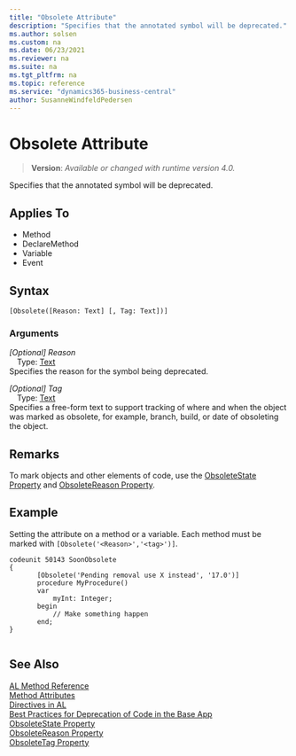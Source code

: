 ```yaml
---
title: "Obsolete Attribute"
description: "Specifies that the annotated symbol will be deprecated."
ms.author: solsen
ms.custom: na
ms.date: 06/23/2021
ms.reviewer: na
ms.suite: na
ms.tgt_pltfrm: na
ms.topic: reference
ms.service: "dynamics365-business-central"
author: SusanneWindfeldPedersen
---
```

[//]: # (START>DO_NOT_EDIT)
[//]: # (IMPORTANT:Do not edit any of the content between here and the END>DO_NOT_EDIT.)
[//]: # (Any modifications should be made in the .xml files in the ModernDev repo.)

# Obsolete Attribute
> **Version**: _Available or changed with runtime version 4.0._

Specifies that the annotated symbol will be deprecated.


## Applies To

- Method
- DeclareMethod
- Variable
- Event


## Syntax

```AL
[Obsolete([Reason: Text] [, Tag: Text])]
```

### Arguments
*[Optional] Reason*  
&emsp;Type: [Text](../methods-auto/text/text-data-type.md)  
Specifies the reason for the symbol being deprecated.  

*[Optional] Tag*  
&emsp;Type: [Text](../methods-auto/text/text-data-type.md)  
Specifies a free-form text to support tracking of where and when the object was marked as obsolete, for example, branch, build, or date of obsoleting the object.  

[//]: # (IMPORTANT: END>DO_NOT_EDIT)

## Remarks

To mark objects and other elements of code, use the [ObsoleteState Property](../properties/devenv-obsoletestate-property.md) and [ObsoleteReason Property](../properties/devenv-obsoletereason-property.md).

## Example
Setting the attribute on a method or a variable. Each method must be marked with `[Obsolete('<Reason>','<tag>')]`.
    
```AL
codeunit 50143 SoonObsolete
{    
       [Obsolete('Pending removal use X instead', '17.0')]
       procedure MyProcedure()
       var
           myInt: Integer;
       begin
           // Make something happen
       end;
}    
    
```
     
## See Also

[AL Method Reference](../methods-auto/library.md)  
[Method Attributes](devenv-obsolete-attribute.md)  
[Directives in AL](directives/devenv-directives-in-al.md)  
[Best Practices for Deprecation of Code in the Base App](devenv-deprecation-guidelines.md)  
[ObsoleteState Property](../properties/devenv-obsoletestate-property.md)  
[ObsoleteReason Property](../properties/devenv-obsoletereason-property.md)  
[ObsoleteTag Property](properties/devenv-obsoletetag-property.md)  